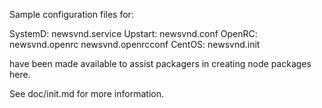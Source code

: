 Sample configuration files for:

SystemD: newsvnd.service
Upstart: newsvnd.conf
OpenRC:  newsvnd.openrc
         newsvnd.openrcconf
CentOS:  newsvnd.init

have been made available to assist packagers in creating node packages here.

See doc/init.md for more information.

